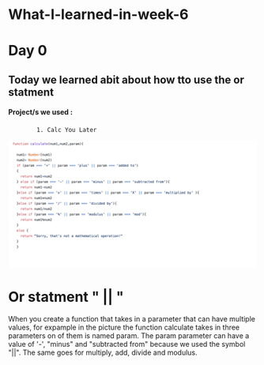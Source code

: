 # What-I-learned-in-week-6


# Day 0


## Today we learned abit about how tto use the or statment 


 #### Project/s we used :
            1. Calc You Later
   
![](/or.png)

# Or statment " || "

When you create a function that takes in a parameter that can have multiple values, for expample in the picture the function calculate takes in three parameters on of them is named param. The param parameter can have a value of  '-', "minus" and "subtracted from" because we used the symbol "||". The same goes for multiply, add, divide and modulus.


